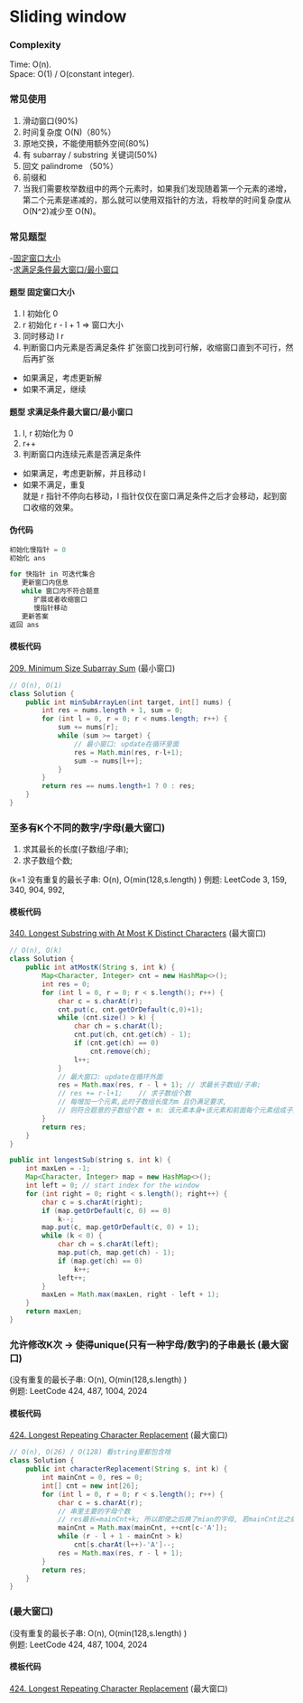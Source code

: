
# Sliding window

### Complexity
Time: O(n).   
Space: O(1) / O(constant integer).

### 常见使用

1. 滑动窗口(90%)
2. 时间复杂度 O(N)（80%）
3. 原地交换，不能使用额外空间(80%)
4. 有 subarray / substring 关键词(50%)
5. 回文 palindrome （50%）
6. 前缀和
7. 当我们需要枚举数组中的两个元素时，如果我们发现随着第一个元素的递增，第二个元素是递减的，那么就可以使用双指针的方法，将枚举的时间复杂度从 O(N^2)减少至 O(N)。


### 常见题型

-[固定窗口大小](#题型-固定窗口大小)  
-[求满足条件最大窗口/最小窗口](#题型-求满足条件最大窗口/最小窗口)


#### 题型 固定窗口大小

1. l 初始化 0
2. r 初始化 r - l + 1 => 窗口大小
3. 同时移动 l r
4. 判断窗口内元素是否满足条件
   扩张窗口找到可行解，收缩窗口直到不可行，然后再扩张

- 如果满足，考虑更新解
- 如果不满足，继续



#### 题型 求满足条件最大窗口/最小窗口

1. l, r 初始化为 0
2. r++
3. 判断窗口内连续元素是否满足条件
   
- 如果满足，考虑更新解，并且移动 l
- 如果不满足，重复  
  就是 r 指针不停向右移动，l 指针仅仅在窗口满足条件之后才会移动，起到窗口收缩的效果。

#### 伪代码
```java
初始化慢指针 = 0
初始化 ans

for 快指针 in 可迭代集合
   更新窗口内信息
   while 窗口内不符合题意
      扩展或者收缩窗口
      慢指针移动
   更新答案
返回 ans
```

#### 模板代码
[209. Minimum Size Subarray Sum](https://leetcode.com/problems/minimum-size-subarray-sum/) (最小窗口)

```java
// O(n), O(1)
class Solution {
    public int minSubArrayLen(int target, int[] nums) {
        int res = nums.length + 1, sum = 0;
        for (int l = 0, r = 0; r < nums.length; r++) {
            sum += nums[r];
            while (sum >= target) {
                // 最小窗口: update在循环里面
                res = Math.min(res, r-l+1);
                sum -= nums[l++];
            }                
        }
        return res == nums.length+1 ? 0 : res;
    }
}
```


### 至多有K个不同的数字/字母(最大窗口)

1. 求其最长的长度(子数组/子串); 
2. 求子数组个数;
   
(k=1 没有重复的最长子串: O(n), O(min(128,s.length) )
例题: LeetCode 3, 159, 340, 904, 992,

#### 模板代码
[340. Longest Substring with At Most K Distinct Characters](https://leetcode.com/problems/longest-substring-with-at-most-k-distinct-characters/) (最大窗口)

```java
// O(n), O(k)
class Solution {
    public int atMostK(String s, int k) {
        Map<Character, Integer> cnt = new HashMap<>();
        int res = 0;
        for (int l = 0, r = 0; r < s.length(); r++) {
            char c = s.charAt(r);
            cnt.put(c, cnt.getOrDefault(c,0)+1);
            while (cnt.size() > k) {
                char ch = s.charAt(l);
                cnt.put(ch, cnt.get(ch) - 1);
                if (cnt.get(ch) == 0)
                    cnt.remove(ch);
                l++;
            }
            // 最大窗口: update在循环外面
            res = Math.max(res, r - l + 1); // 求最长子数组/子串; 
            // res += r-l+1;    // 求子数组个数
            // 每增加一个元素,此时子数组长度为m 且仍满足要求, 
            // 则符合题意的子数组个数 + m: 该元素本身+该元素和前面每个元素组成子数组
        }
        return res;
    }
}
```

```java
public int longestSub(string s, int k) {
    int maxLen = -1;
    Map<Character, Integer> map = new HashMap<>();
    int left = 0; // start index for the window
    for (int right = 0; right < s.length(); right++) {
        char c = s.charAt(right);
        if (map.getOrDefault(c, 0) == 0)
            k--;
        map.put(c, map.getOrDefault(c, 0) + 1); 
        while (k < 0) {
            char ch = s.charAt(left);
            map.put(ch, map.get(ch) - 1);
            if (map.get(ch) == 0)
                k++;
            left++;
        }
        maxLen = Math.max(maxLen, right - left + 1);
    }
    return maxLen;
}
```


### 允许修改K次 -> 使得unique(只有一种字母/数字)的子串最长 (最大窗口)

(没有重复的最长子串: O(n), O(min(128,s.length) )  
例题: LeetCode 424, 487, 1004, 2024 

#### 模板代码

[424. Longest Repeating Character Replacement](https://leetcode.com/problems/longest-repeating-character-replacement/) (最大窗口)

```java
// O(n), O(26) / O(128) 看string里都包含啥
class Solution {
    public int characterReplacement(String s, int k) {
        int mainCnt = 0, res = 0;
        int[] cnt = new int[26];
        for (int l = 0, r = 0; r < s.length(); r++) {
            char c = s.charAt(r);
            // 串里主要的字母个数
            // res最长=mainCnt+k; 所以即使之后换了mian的字母, 若mainCnt比之前小,res肯定也比之前小,就没必要计算
            mainCnt = Math.max(mainCnt, ++cnt[c-'A']);
            while (r - l + 1 - mainCnt > k) 
                cnt[s.charAt(l++)-'A']--;
            res = Math.max(res, r - l + 1);
        }
        return res;
    }
}
```


###  (最大窗口)

(没有重复的最长子串: O(n), O(min(128,s.length) )  
例题: LeetCode 424, 487, 1004, 2024 

#### 模板代码

[424. Longest Repeating Character Replacement](https://leetcode.com/problems/longest-repeating-character-replacement/) (最大窗口)

```java

```
